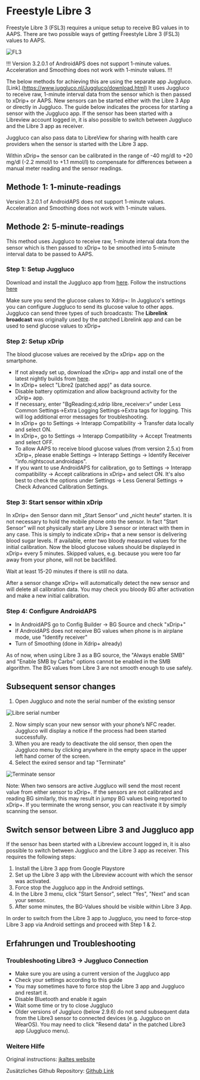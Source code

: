 # **Freestyle Libre 3**

Freestyle Libre 3 (FSL3) requires a unique setup to receive BG values in to AAPS. There are two possible ways of getting Freestyle Libre 3 (FSL3) values to AAPS.

![FL3](https://github.com/blaqone/AndroidAPSdocs/assets/37814299/d912c1d3-06d2-4b58-ad7c-025ca1980fae)

!!! Version 3.2.0.1 of AndroidAPS does not support 1-minute values. Acceleration and Smoothing does not work with 1-minute values. !!!

The below methods for achieving this are using the separate app Juggluco. [Link].(https://www.juggluco.nl/Juggluco/download.html) It uses Juggluco to receive raw, 1-minute interval data from the sensor which is then passed to xDrip+ or AAPS. New sensors can be started either with the Libre 3 App or directly in Juggluco. The guide below indicates the process for starting a sensor with the Juggluco app. If the sensor has been started with a Libreview account logged in, it is also possible to switch between Juggluco and the Libre 3 app as receiver.

Juggluco can also pass data to LibreView for sharing with health care providers when the sensor is started with the Libre 3 app.

Within xDrip+ the sensor can be calibrated in the range of -40 mg/dl to +20 mg/dl (-2.2 mmol/l to +1.1 mmol/l) to compensate for differences between a manual meter reading and the sensor readings.

## Methode 1: 1-minute-readings
Version 3.2.0.1 of AndroidAPS does not support 1-minute values. Acceleration and Smoothing does not work with 1-minute values.


## Methode 2: 5-minute-readings
This method uses Juggluco to receive raw, 1-minute interval data from the sensor which is then passed to xDrip+ to be smoothed into 5-minute interval data to be passed to AAPS.

### Step 1: Setup Juggluco
Download and install the Juggluco app from [here](https://www.juggluco.nl/Juggluco/download.html). Follow the instructions [here](https://www.juggluco.nl/Juggluco/libre3/)

Make sure you send the glucose calues to Xdrip+: In Juggluco's settings you can configure Juggluco to send its glucose value to other apps. Juggluco can send three types of such broadcasts: The **Librelink broadcast** was originally used by the patched Librelink app and can be used to send glucose values to xDrip+

### Step 2: Setup xDrip

The blood glucose values are received by the xDrip+ app on the smartphone.

- If not already set up, download the xDrip+ app and install one of the latest nightly builds from [here](https://github.com/NightscoutFoundation/xDrip/releases).
- In xDrip+ select "Libre2 (patched app)" as data source.
- Disable battery optimization and allow background activity for the xDrip+ app.
- If necessary, enter "BgReading:d,xdrip libre_receiver:v" under Less Common Settings->Extra Logging Settings->Extra tags for logging. This will log additional error messages for troubleshooting.
- In xDrip+ go to Settings -> Interapp Compatibility -> Transfer data locally and select ON.
- In xDrip+, go to Settings -> Interapp Compatibility -> Accept Treatments and select OFF.
- To allow AAPS to receive blood glucose values (from version 2.5.x) from xDrip+, please enable Settings -> Interapp Settings -> Identify Receiver "info.nightscout.androidaps".
- If you want to use AndroidAPS for calibration, go to Settings -> Interapp compatibility -> Accept calibrations in xDrip+ and select ON. It's also best to check the options under Settings -> Less General Settings -> Check Advanced Calibration Settings.

### Step 3: Start sensor within xDrip

In xDrip+ den Sensor dann mit „Start Sensor“ und „nicht heute“ starten. It is not necessary to hold the mobile phone onto the sensor. In fact "Start Sensor" will not physically start any Libre 3 sensor or interact with them in any case. This is simply to indicate xDrip+ that a new sensor is delivering blood sugar levels. If available, enter two bloody measured values for the initial calibration. Now the blood glucose values should be displayed in xDrip+ every 5 minutes. Skipped values, e.g. because you were too far away from your phone, will not be backfilled.

Wait at least 15-20 minutes if there is still no data.

After a sensor change xDrip+ will automatically detect the new sensor and will delete all calibration data. You may check you bloody BG after activation and make a new initial calibration.

### Step 4: Configure AndroidAPS

- In AndroidAPS go to Config Builder -> BG Source and check "xDrip+"
- If AndroidAPS does not receive BG values when phone is in airplane mode, use "Identify receiver"
- Turn of Smoothing (done in Xdrip+ already)

As of now, when using Libre 3 as a BG source, the "Always enable SMB" and "Enable SMB by Carbs" options cannot be enabled in the SMB algorithm. The BG values from Libre 3 are not smooth enough to use safely.



## Subsequent sensor changes

1. Open Juggluco and note the serial number of the existing sensor

![Libre serial number](../images/libre3/step\_13.jpg)

2. Now simply scan your new sensor with your phone’s NFC reader. Juggluco will display a notice if the process had been started successfully.
3. When you are ready to deactivate the old sensor, then open the Juggluco menu by clicking anywhere in the empty space in the upper left hand corner of the screen.
4. Select the exired sensor and tap "Terminate"

![Terminate sensor](../images/libre3/step\_14.jpg)

Note: When two sensors are active Juggluco will send the most recent value from either sensor to xDrip+. If the sensors are not calibrated and reading BG similarly, this may result in jumpy BG values being reported to xDrip+. If you terminate the wrong sensor, you can reactivate it by simply scanning the sensor.

## Switch sensor between Libre 3 and Juggluco app

If the sensor has been started with a Libreview account logged in, it is also possible to switch between Juggluco and the Libre 3 app as receiver. This requires the following steps:

1. Install the Libre 3 app from Google Playstore
2. Set up the Libre 3 app with the Libreview account with which the sensor was activated.
3. Force stop the Juggluco app in the Android settings.
4. In the Libre 3 menu, click "Start Sensor", select "Yes", "Next" and scan your sensor.
5. After some minutes, the BG-Values should be visible within Libre 3 App.

In order to switch from the Libre 3 app to Juggluco, you need to force-stop Libre 3 app via Android settings and proceed with Step 1 & 2.

## Erfahrungen und Troubleshooting

### Troubleshooting Libre3 -> Juggluco Connection

- Make sure you are using a current version of the Juggluco app
- Check your settings according to this guide
- You may sometimes have to force stop the Libre 3 app and Juggluco and restart it.
- Disable Bluetooth and enable it again
- Wait some time or try to close Juggluco
- Older versions of Juggluco (below 2.9.6) do not send subsequent data from the Libre3 sensor to connected devices (e.g. Juggluco on WearOS). You may need to click "Resend data" in the patched Libre3 app (Juggluco menu).

### Weitere Hilfe

Original instructions: [jkaltes website](https://www.juggluco.nl/Juggluco/libre3/)

Zusätzliches Github Repository: [Github Link](https://github.com/maheini/FreeStyle-Libre-3-patch)
